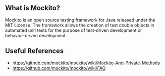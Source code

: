 ## What is Mockito?

Mockito is an open source testing framework for Java released under the MIT License. The framework allows the creation of test double objects in automated unit tests for the purpose of test-driven development or behavior-driven development.

## Useful References

- https://github.com/mockito/mockito/wiki/Mockito-And-Private-Methods
- https://github.com/mockito/mockito/wiki/FAQ
